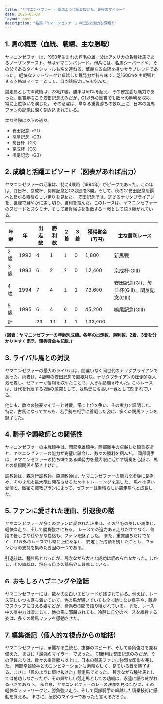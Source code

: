 ```yaml
---
title: "ヤマニンゼファー - 風のように駆け抜けた、最強のマイラー"
date: 2025-05-08
layout: post
description: "名馬『ヤマニンゼファー』の伝説と魅力を深堀り"
---
```


## 1. 馬の概要（血統、戦績、主な勝鞍）

ヤマニンゼファーは、1990年生まれの芦毛の雄。父はアメリカの名種牡馬であるノーザンテースト、母はヤマニンパレード。母系には、名馬シーバードや、その父であるタイキシャトルも名を連ねる、華麗なる血統を持つサラブレッドであった。  軽快なフットワークと卓越した瞬発力が持ち味で、芝1600mを主戦場とする本格派マイラーとして、日本競馬史に名を刻んだ。

競走馬としての戦績は、23戦11勝。勝率は50%を超え、その安定感も魅力であった。重賞勝ちこそ安田記念のみだが、G1以外の重賞でも数々の勝利を収め、常に上位争いを演じた。  その活躍は、単なる重賞勝ちの数以上に、日本の競馬ファンの記憶に深く刻み込まれている。

主な勝鞍は以下の通り。

* 安田記念（G1）
* 関屋記念（G3）
* 毎日杯（G3）
* 京成杯（G3）
* 鳴尾記念（G3）


## 2. 成績と活躍エピソード（図表があれば出力）

ヤマニンゼファーの活躍は、特に4歳時（1994年）がピークであった。この年は、毎日杯、京成杯、関屋記念とG3競走を3勝。そして、秋のG1安田記念制覇へと繋がる素晴らしい走りを見せた。  安田記念では、逃げるナリタブライアンを、直線で鮮やかに差し切り、勝利を掴んだ。このレースは、ヤマニンゼファーのスピードとスタミナ、そして勝負強さを象徴する一戦として語り継がれている。

| 年齢 | 年 | 出走数 | 勝利数 | 2着 | 3着 | 獲得賞金(万円) | 主な勝利レース |
|---|---|---|---|---|---|---|---|
| 2歳 | 1992 | 4 | 1 | 1 | 0 | 1,800 | 新馬戦 |
| 3歳 | 1993 | 6 | 2 | 2 | 0 | 12,400 | 京成杯(GIII) |
| 4歳 | 1994 | 7 | 4 | 1 | 1 | 73,600 | 安田記念(GI)、毎日杯(GIII)、関屋記念(GIII) |
| 5歳 | 1995 | 6 | 4 | 0 | 0 | 45,200 | 鳴尾記念(GIII) |
| 計 |  | 23 | 11 | 4 | 1 | 133,000 |  |


**(図表：ヤマニンゼファーの年齢別成績。各年の出走数、勝利数、2着、3着を分かりやすく表示。獲得賞金も記載。)**


## 3. ライバル馬との対決

ヤマニンゼファーの最大のライバルは、間違いなく同世代のナリタブライアンであった。両者は、4歳時の安田記念で直接対決。ナリタブライアンの圧倒的な人気を覆し、ゼファーが勝利を収めたことで、大きな話題を呼んだ。このレースは、世代を代表する2頭の激突として、競馬史に名高い一戦として刻まれている。

他にも、数々の強豪マイラーと対戦。常に上位を争い、その実力を証明した。  特に、古馬になってからも、若手勢を相手に善戦した姿は、多くの競馬ファンを魅了した。


## 4. 騎手や調教師との関係性

ヤマニンゼファーの主戦騎手は、岡部幸雄騎手。岡部騎手の卓越した騎乗技術と、ヤマニンゼファーの能力が完璧に融合し、数々の勝利を掴んだ。  岡部騎手は、ヤマニンゼファーの持ち味である瞬発力を最大限に活かす騎乗を心掛け、馬との信頼関係を築き上げた。

調教師は、森秀行調教師。森調教師は、ヤマニンゼファーの能力を冷静に見極め、その才能を最大限に開花させるためのトレーニングを施した。  馬への深い愛情と、緻密な調教プランによって、ゼファーは素晴らしい競走馬へと成長した。


## 5. ファンに愛された理由、引退後の話

ヤマニンゼファーが多くのファンに愛された理由は、その芦毛の美しい馬体と、軽快な走り、そして勝負強さにある。  レースでの迫力ある走りだけでなく、普段の優しさや穏やかな性格も、ファンを魅了した。  また、重賞勝ちだけでなく、G1以外のレースでも常に上位を争い、安定した成績を残したことも、ファンからの支持を集めた要因の一つである。

引退後は、種牡馬となったが、残念ながら大きな成功は収められなかった。しかし、その血統は、現在も日本の競馬界に貢献している。


## 6. おもしろハプニングや逸話

ヤマニンゼファーには、数々の面白いエピソードが残されている。例えば、レース前にいつも落ち着いていて、他の馬が騒いでいても全く動じない様子や、厩舎でスタッフに甘える姿などが、関係者の間で語り継がれている。  また、レース中の集中力は凄まじく、他の馬に邪魔されても、冷静に自分のペースを維持する姿は、多くの競馬ファンを感動させた。


## 7. 編集後記（個人的な視点からの総括）

ヤマニンゼファーは、華麗なる血統と、抜群のスピード、そして勝負強さを兼ね備えた、まさに「最強のマイラー」であった。  G1勝利は安田記念のみだが、その活躍ぶりは、数々の重賞勝ち以上に、日本の競馬ファンに強烈な印象を残した。  岡部幸雄騎手とのコンビネーションも素晴らしく、見ている者を魅了する、まさに「風のように駆け抜けた」競走馬であった。  残念ながら種牡馬としては成功しなかったが、その輝かしい競走馬としての功績は、永遠に語り継がれるべきであろう。  私自身、ヤマニンゼファーのレース映像を見るたびに、その軽快なフットワークと、勝負強い走り、そして岡部騎手の卓越した騎乗技術に感動を覚える。  まさに、伝説のマイラーであったと言えるだろう。
